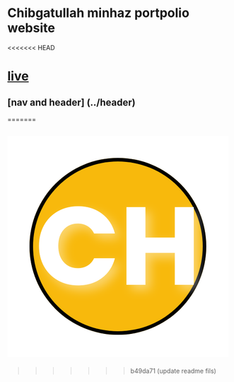# Chibgatullah minhaz portpolio website
<<<<<<< HEAD
# [live](https://chibgatullahminhazportfolio.vercel.app)
## [nav and header] (../header)
=======
## ![alt text](portfolio/images/ch_favLogo.png)
>>>>>>> b49da71 (update readme fils)
